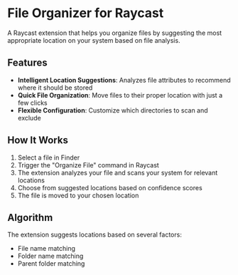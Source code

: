 # File Organizer for Raycast

A Raycast extension that helps you organize files by suggesting the most appropriate location on your system based on file analysis.

## Features

- **Intelligent Location Suggestions**: Analyzes file attributes to recommend where it should be stored
- **Quick File Organization**: Move files to their proper location with just a few clicks
- **Flexible Configuration**: Customize which directories to scan and exclude

## How It Works

1. Select a file in Finder
2. Trigger the "Organize File" command in Raycast
3. The extension analyzes your file and scans your system for relevant locations
4. Choose from suggested locations based on confidence scores
5. The file is moved to your chosen location

## Algorithm

The extension suggests locations based on several factors:

- File name matching
- Folder name matching
- Parent folder matching


